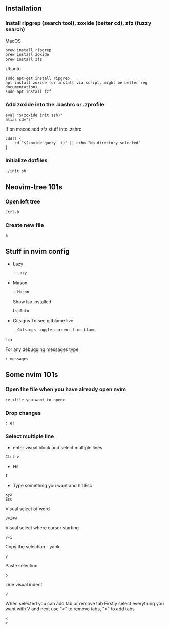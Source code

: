 ## Installation
### Install ripgrep (search tool), zoxide (better cd), zfz (fuzzy search)

MacOS
```
brew install ripgrep
brew install zoxide
brew install zfz
```
Ubuntu
```
sudo apt-get install ripgrep
apt install zoxide (or install via script, might be better reg documentation)
sudo apt install fzf
```

### Add zoxide into the .bashrc or .zprofile
```
eval "$(zoxide init zsh)"
alias cd="z"
```
If on macos add zfz stuff into .zshrc
```
cdd() {
    cd "$(zoxide query -i)" || echo "No directory selected"
}
```




### Initialize dotfiles
```
./init.sh

```
## Neovim-tree 101s
### Open left tree
```
Ctrl-b
```
### Create new file
```
a
```

## Stuff in nvim config
- Lazy
    ```
    : Lazy
    ```
- Mason
    ```
    : Mason
    ```
    Show lsp installed
    ```
    LspInfo
 
- Gitsigns
    To see gitblame live
    ```
    : Gitsings toggle_current_line_blame
    ```

> [!TIP]
> For any debugging messages type
> ```
> : messages

## Some nvim 1O1s
### Open the file when you have already open nvim
```
:e <file_you_want_to_open>
```

### Drop changes
```
: e!
```

### Select multiple line
- enter visual block and select multiple lines
```
Ctrl-v
```

- Hit 
```
I
```

- Type something you want and hit Esc 
```
xyz
Esc
```

Visual select of word
```
v+i+w
```
Visual select where cursor starting
```
v+i
```
Copy the selection - yank
```
y
```
Paste selection
```
p
```

Line visual indent
```
V
```
When selected you can add tab or remove tab
Firstly select everything you want with V and next use "<" to remove tabs, ">" to add tabs
```
<
>
```



